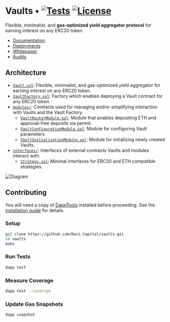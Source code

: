 # Vaults • [![Tests](https://github.com/Rari-Capital/vaults/actions/workflows/tests.yml/badge.svg)](https://github.com/Rari-Capital/vaults/actions/workflows/tests.yml) [![License](https://img.shields.io/badge/License-AGPL--3.0-blue)](LICENSE.md)

Flexible, minimalist, and **gas-optimized yield aggregator protocol** for earning interest on any ERC20 token.

- [Documentation](https://docs.rari.capital/vaults)
- [Deployments](https://github.com/Rari-Capital/vaults/releases)
- [Whitepaper](whitepaper/Whitepaper.pdf)
- [Audits](audits)

## Architecture

- [`Vault.sol`](src/Vault.sol): Flexible, minimalist, and gas-optimized yield aggregator for earning interest on any ERC20 token.
- [`VaultFactory.sol`](src/VaultFactory.sol): Factory which enables deploying a Vault contract for any ERC20 token.
- [`modules/`](src/modules): Contracts used for managing and/or simplifying interaction with Vaults and the Vault Factory.
  - [`VaultRouterModule.sol`](src/modules/VaultRouterModule.sol): Module that enables depositing ETH and approval-free deposits via permit.
  - [`VaultConfigurationModule.sol`](src/modules/VaultConfigurationModule.sol): Module for configuring Vault parameters.
  - [`VaultInitializationModule.sol`](src/modules/VaultInitializationModule.sol): Module for initializing newly created Vaults.
- [`interfaces/`](src/interfaces): Interfaces of external contracts Vaults and modules interact with.
  - [`Strategy.sol`](src/interfaces/Strategy.sol): Minimal interfaces for ERC20 and ETH compatible strategies.

![Diagram](https://lucid.app/publicSegments/view/8069beaa-d2fc-48de-8f38-9e30edcb5f08/image.png)

## Contributing

You will need a copy of [DappTools](https://dapp.tools) installed before proceeding. See the [installation guide](https://github.com/dapphub/dapptools#installation) for details.

### Setup

```sh
git clone https://github.com/Rari-Capital/vaults.git
cd vaults
make
```

### Run Tests

```sh
dapp test
```

### Measure Coverage

```sh
dapp test --coverage
```

### Update Gas Snapshots

```sh
dapp snapshot
```
